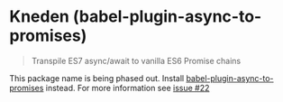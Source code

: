 Kneden (babel-plugin-async-to-promises)
=======================================

> Transpile ES7 async/await to vanilla ES6 Promise chains

This package name is being phased out. Install [babel-plugin-async-to-promises](https://www.npmjs.com/package/babel-plugin-async-to-promises)
instead. For more information see
[issue #22](https://github.com/marten-de-vries/kneden/issues/22)
